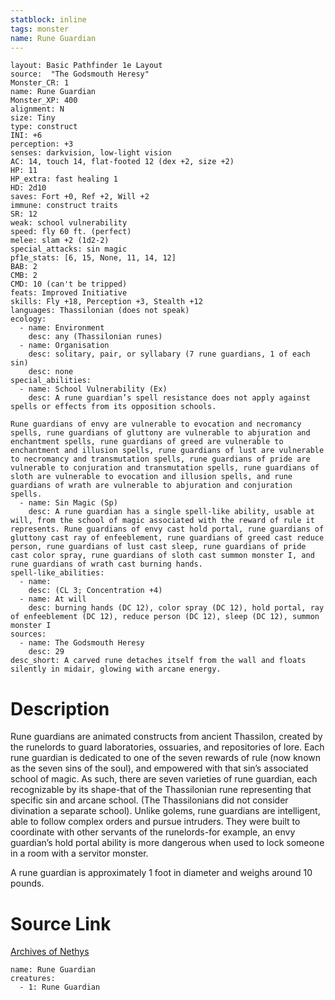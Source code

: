 ```yaml
---
statblock: inline
tags: monster
name: Rune Guardian
---
```

```statblock
layout: Basic Pathfinder 1e Layout
source:  "The Godsmouth Heresy"
Monster_CR: 1
name: Rune Guardian
Monster_XP: 400
alignment: N
size: Tiny
type: construct
INI: +6
perception: +3
senses: darkvision, low-light vision
AC: 14, touch 14, flat-footed 12 (dex +2, size +2)
HP: 11
HP_extra: fast healing 1
HD: 2d10
saves: Fort +0, Ref +2, Will +2
immune: construct traits
SR: 12
weak: school vulnerability
speed: fly 60 ft. (perfect)
melee: slam +2 (1d2-2)
special_attacks: sin magic
pf1e_stats: [6, 15, None, 11, 14, 12]
BAB: 2
CMB: 2
CMD: 10 (can't be tripped)
feats: Improved Initiative
skills: Fly +18, Perception +3, Stealth +12
languages: Thassilonian (does not speak)
ecology:
  - name: Environment
    desc: any (Thassilonian runes)
  - name: Organisation
    desc: solitary, pair, or syllabary (7 rune guardians, 1 of each sin)
    desc: none
special_abilities:
  - name: School Vulnerability (Ex)
    desc: A rune guardian’s spell resistance does not apply against spells or effects from its opposition schools.

Rune guardians of envy are vulnerable to evocation and necromancy spells, rune guardians of gluttony are vulnerable to abjuration and enchantment spells, rune guardians of greed are vulnerable to enchantment and illusion spells, rune guardians of lust are vulnerable to necromancy and transmutation spells, rune guardians of pride are vulnerable to conjuration and transmutation spells, rune guardians of sloth are vulnerable to evocation and illusion spells, and rune guardians of wrath are vulnerable to abjuration and conjuration spells.
  - name: Sin Magic (Sp)
    desc: A rune guardian has a single spell-like ability, usable at will, from the school of magic associated with the reward of rule it represents. Rune guardians of envy cast hold portal, rune guardians of gluttony cast ray of enfeeblement, rune guardians of greed cast reduce person, rune guardians of lust cast sleep, rune guardians of pride cast color spray, rune guardians of sloth cast summon monster I, and rune guardians of wrath cast burning hands.
spell-like_abilities:
  - name:
    desc: (CL 3; Concentration +4)
  - name: At will
    desc: burning hands (DC 12), color spray (DC 12), hold portal, ray of enfeeblement (DC 12), reduce person (DC 12), sleep (DC 12), summon monster I
sources:
  - name: The Godsmouth Heresy
    desc: 29
desc_short: A carved rune detaches itself from the wall and floats silently in midair, glowing with arcane energy.
```
# Description
Rune guardians are animated constructs from ancient Thassilon, created by the runelords to guard laboratories, ossuaries, and repositories of lore. Each rune guardian is dedicated to one of the seven rewards of rule (now known as the seven sins of the soul), and empowered with that sin’s associated school of magic. As such, there are seven varieties of rune guardian, each recognizable by its shape-that of the Thassilonian rune representing that specific sin and arcane school. (The Thassilonians did not consider divination a separate school). Unlike golems, rune guardians are intelligent, able to follow complex orders and pursue intruders. They were built to coordinate with other servants of the runelords-for example, an envy guardian’s hold portal ability is more dangerous when used to lock someone in a room with a servitor monster.

A rune guardian is approximately 1 foot in diameter and weighs around 10 pounds.
# Source Link
[Archives of Nethys](https://aonprd.com/MonsterDisplay.aspx?ItemName=Rune%20Guardian)
```encounter-table
name: Rune Guardian
creatures:
  - 1: Rune Guardian
```
